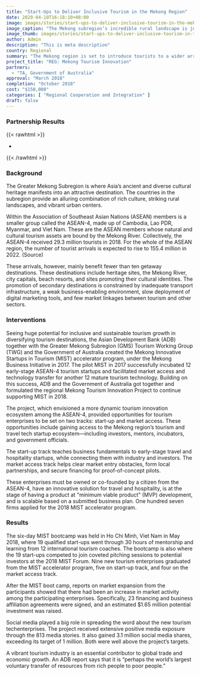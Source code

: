 ```yaml
---
title: "Start-Ups to Deliver Inclusive Tourism in the Mekong Region"
date: 2020-04-10T16:18:10+08:00
image: images/stories/start-ups-to-deliver-inclusive-tourism-in-the-mekong-region.jpg
image_caption: "The Mekong subregion’s incredible rural landscape is just one of the many reasons millions of tourists flock to this part of Asia yearly. An ADB project supported by the Government of Australia is helping tourism start-ups promote a more inclusive and sustainable tourism in the Greater Mekong Region."
image_thumb: images/stories/start-ups-to-deliver-inclusive-tourism-in-the-mekong-region-th.jpg
author: Admin
description: "This is meta description"
country: Regional
summary: "The Mekong region is set to introduce tourists to a wider array of attractions after several tourism start-ups are placed under an innovation accelerator program. If the success of these start-ups gains and sustains momentum, the Mekong region will soon see a more inclusive and sustainable tourism industry."
project_title: "REG: Mekong Tourism Innovation"
partners: 
  - "TA, Government of Australia"
approval: "March 2018"
completion: "October 2018"
cost: "$150,000"
categories: [ "​Regional Cooperation and Integration​" ]
draft: false
---
```


### Partnership Results
{{< rawhtml >}}
    <ul class="dr-results">
	    <li><i class="icon-check-circle"></i> </li>
    </ul>
{{< /rawhtml >}}

### Background
The Greater Mekong Subregion is where Asia’s ancient and diverse cultural heritage manifests into an attractive destination. The countries in the subregion provide an alluring combination of rich culture, striking rural landscapes, and vibrant urban centers.

Within the Association of Southeast Asian Nations (ASEAN) members is a smaller group called the ASEAN-4, made up of Cambodia, Lao PDR, Myanmar, and Viet Nam. These are the ASEAN members whose natural and cultural tourism assets are bound by the Mekong River. Collectively, the ASEAN-4 received 29.3 million tourists in 2018. For the whole of the ASEAN region, the number of tourist arrivals is expected to rise to 155.4 million in 2022. (Source)

These arrivals, however, mainly benefit fewer than ten getaway destinations. These destinations include heritage sites, the Mekong River, city capitals, beach resorts, and sites promoting their cultural identities. The promotion of secondary destinations is constrained by inadequate transport infrastructure, a weak business-enabling environment, slow deployment of digital marketing tools, and few market linkages between tourism and other sectors.

### Interventions
Seeing huge potential for inclusive and sustainable tourism growth in diversifying tourism destinations, the Asian Development Bank (ADB) together with the Greater Mekong Subregion (GMS) Tourism Working Group (TWG) and the Government of Australia created the Mekong Innovative Startups in Tourism (MIST) accelerator program, under the Mekong Business Initiative in 2017. The pilot MIST in 2017 successfully incubated 12 early-stage ASEAN-4 tourism startups and facilitated market access and technology transfer for another 12 mature tourism technology. Building on this success, ADB and  the Government of Australia got together and formulated the regional  Mekong Tourism Innovation Project to continue supporting MIST in  2018.

The project, which envisioned a more dynamic tourism innovation ecosystem among the ASEAN-4, provided opportunities for tourism enterprises to be set on two tracks: start-up and market access.  These opportunities include gaining access to the Mekong region’s tourism and travel tech startup ecosystem—including investors, mentors, incubators, and government officials. 

The start-up track teaches business fundamentals to early-stage travel and hospitality startups, while connecting them with industry and investors. The market access track helps clear market entry obstacles, form local partnerships, and secure financing for proof-of-concept pilots.

These enterprises must be owned or co-founded by a citizen from the ASEAN-4, have an innovative solution for travel and hospitality, is at the stage of having a product at "minimum viable product" (MVP) development, and is scalable based on a submitted business plan. One hundred seven firms applied for the 2018 MIST accelerator program.  

### Results
The six-day MIST bootcamp was held in Ho Chi Minh, Viet Nam in May 2018, where 19 qualified start-ups went through 30 hours of mentorship and learning from 12 international tourism coaches. The bootcamp is also where the 19 start-ups competed to join coveted pitching sessions to potential investors at the 2018 MIST Forum.   Nine new tourism enterprises graduated from the MIST accelerator program, five on start-up track, and four on the market access track.

After the MIST boot camp, reports on market expansion from the participants showed that there had been an increase in market activity among the participating enterprises. Specifically, 23 financing and business affiliation agreements were signed, and an estimated $1.65 million potential investment was raised.

Social media played a big role in spreading the word about the new tourism techenterprises. The project received extensive positive media exposure through the 813 media stories. It also gained 3.1 million social media shares, exceeding its target of 1 million. Both were well above the project’s targets.

A vibrant tourism industry is an essential contributor to global trade and economic growth. An ADB report says that it is “perhaps the world’s largest voluntary transfer of resources from rich people to poor people.”
